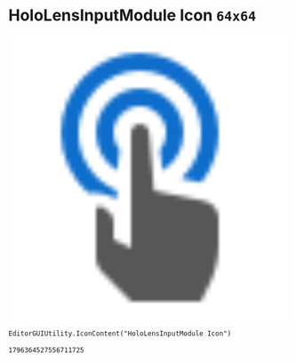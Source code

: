 # HoloLensInputModule Icon `64x64`
<img src="/img/HoloLensInputModule%20Icon.png" width=512 height=512>

``` CSharp
EditorGUIUtility.IconContent("HoloLensInputModule Icon")
```
```
1796364527556711725
```
